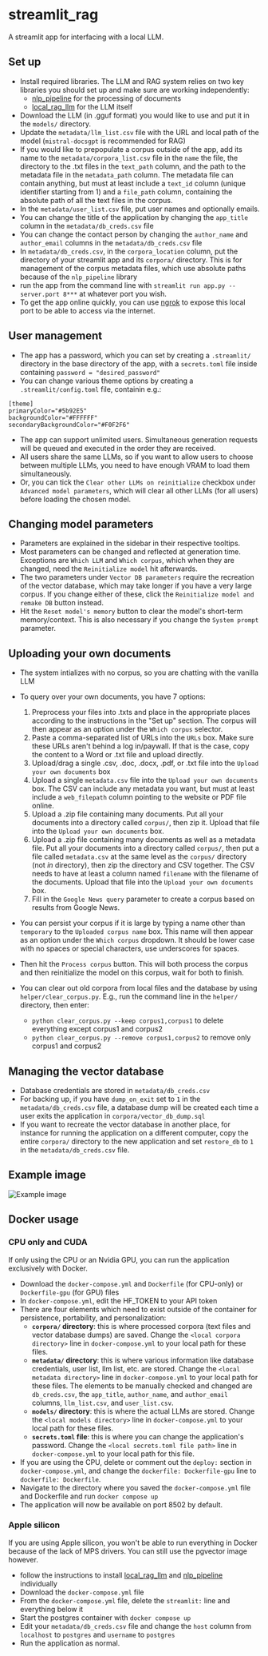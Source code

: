 # streamlit_rag
A streamlit app for interfacing with a local LLM.

## Set up
- Install required libraries. The LLM and RAG system relies on two key libraries you should set up and make sure are working independently:
	- [nlp_pipeline](https://github.com/dhopp1/nlp_pipeline) for the processing of documents
	- [local\_rag\_llm](https://github.com/dhopp1/local_rag_llm) for the LLM itself
- Download the LLM (in .gguf format) you would like to use and put it in the `models/` directory.
- Update the `metadata/llm_list.csv` file with the URL and local path of the model (`mistral-docsgpt` is recommended for RAG)
- If you would like to prepopulate a corpus outside of the app, add its name to the `metadata/corpora_list.csv` file in the `name` the file, the directory to the .txt files in the `text_path` column, and the path to the metadata file in the `metadata_path` column. The metadata file can contain anything, but must at least include a `text_id` column (unique identifier starting from 1) and a `file_path` column, containing the absolute path of all the text files in the corpus.
- In the `metadata/user_list.csv` file, put user names and optionally emails.
- You can change the title of the application by changing the `app_title` column in the `metadata/db_creds.csv` file
- You can change the contact person by changing the `author_name` and `author_email` columns in the `metadata/db_creds.csv` file
- In `metadata/db_creds.csv`, in the `corpora_location` column, put the directory of your streamlit app and its `corpora/` directory. This is for management of the corpus metadata files, which use absolute paths because of the `nlp_pipeline` library
- run the app from the command line with `streamlit run app.py --server.port 8***` at whatever port you wish.
- To get the app online quickly, you can use [ngrok](https://www.sitepoint.com/use-ngrok-test-local-site/) to expose this local port to be able to access via the internet.

## User management
- The app has a password, which you can set by creating a `.streamlit/` directory in the base directory of the app, with a `secrets.toml` file inside containing `password = "desired_password"`
- You can change various theme options by creating a `.streamlit/config.toml` file, containin e.g.:

```
[theme]
primaryColor="#5b92E5"
backgroundColor="#FFFFFF"
secondaryBackgroundColor="#F0F2F6"
```

- The app can support unlimited users. Simultaneous generation requests will be queued and executed in the order they are received. 
- All users share the same LLMs, so if you want to allow users to choose between multiple LLMs, you need to have enough VRAM to load them simultaneously. 
- Or, you can tick the `Clear other LLMs on reinitialize` checkbox under `Advanced model parameters`, which will clear all other LLMs (for all users) before loading the chosen model.

## Changing model parameters
- Parameters are explained in the sidebar in their respective tooltips.
- Most parameters can be changed and reflected at generation time. Exceptions are `Which LLM` and `Which corpus`, which when they are changed, need the `Reinitialize model` hit afterwards.
- The two parameters under `Vector DB parameters` require the recreation of the vector database, which may take longer if you have a very large corpus. If you change either of these, click the `Reinitialize model and remake DB` button instead.
- Hit the `Reset model's memory` button to clear the model's short-term memory/context. This is also necessary if you change the `System prompt` parameter.

## Uploading your own documents
- The system intializes with no corpus, so you are chatting with the vanilla LLM
- To query over your own documents, you have 7 options:
	1. Preprocess your files into .txts and place in the appropriate places according to the instructions in the "Set up" section. The corpus will then appear as an option under the `Which corpus` selector.
	2. Paste a comma-separated list of URLs into the `URLs` box. Make sure these URLs aren't behind a log in/paywall. If that is the case, copy the content to a Word or .txt file and upload directly.
	3. Upload/drag a single .csv, .doc, .docx, .pdf, or .txt file into the `Upload your own documents` box
	4. Upload a single `metadata.csv` file into the `Upload your own documents` box. The CSV can include any metadata you want, but must at least include a `web_filepath` column pointing to the website or PDF file online.
	5. Upload a .zip file containing many documents. Put all your documents into a directory called `corpus/`, then zip it. Upload that file into the `Upload your own documents` box.
	6. Upload a .zip file containing many documents as well as a metadata file. Put all your documents into a directory called `corpus/`, then put a file called `metadata.csv` at the same level as the `corpus/` directory (not _in_ directory), then zip the directory and CSV together. The CSV needs to have at least a column named `filename` with the filename of the documents. Upload that file into the `Upload your own documents` box.
	7. Fill in the `Google News query` parameter to create a corpus based on results from Google News.

- You can persist your corpus if it is large by typing a name other than `temporary` to the `Uploaded corpus name` box. This name will then appear as an option under the `Which corpus` dropdown. It should be lower case with no spaces or special characters, use underscores for spaces.
- Then hit the `Process corpus` button. This will both process the corpus and then reinitialize the model on this corpus, wait for both to finish.
- You can clear out old corpora from local files and the database by using `helper/clear_corpus.py`. E.g., run the command line in the `helper/` directory, then enter: 
	- `python clear_corpus.py --keep corpus1,corpus1` to delete everything except corpus1 and corpus2
	- `python clear_corpus.py --remove corpus1,corpus2` to remove only corpus1 and corpus2

## Managing the vector database
- Database credentials are stored in `metadata/db_creds.csv`
- For backing up, if you have `dump_on_exit` set to `1` in the `metadata/db_creds.csv` file, a database dump will be created each time a user exits the application in `corpora/vector_db_dump.sql`
- If you want to recreate the vector database in another place, for instance for running the application on a different computer, copy the entire `corpora/` directory to the new application and set `restore_db` to `1` in the `metadata/db_creds.csv` file.

## Example image
![Example image](metadata/example_screen.png)

## Docker usage
### CPU only and CUDA
If only using the CPU or an Nvidia GPU, you can run the application exclusively with Docker.

- Download the `docker-compose.yml` and `Dockerfile` (for CPU-only) or `Dockerfile-gpu` (for GPU) files
- In `docker-compose.yml`, edit the HF_TOKEN to your API token
- There are four elements which need to exist outside of the container for persistence, portability, and personalization:
	- **`corpora/` directory**: this is where processed corpora (text files and vector database dumps) are saved. Change the `<local corpora directory>` line in `docker-compose.yml` to your local path for these files.
	- **`metadata/` directory**: this is where various information like database credentials, user list, llm list, etc. are stored. Change the `<local metadata directory>` line in `docker-compose.yml` to your local path for these files. The elements to be manually checked and changed are `db_creds.csv`, the `app_title`, `author_name`, and `author_email` columns, `llm_list.csv`, and `user_list.csv`.
	- **`models/` directory**: this is where the actual LLMs are stored. Change the `<local models directory>` line in `docker-compose.yml` to your local path for these files.
	- **`secrets.toml` file**: this is where you can change the application's password. Change the `<local secrets.toml file path>` line in `docker-compose.yml` to your local path for this file.
- If you are using the CPU, delete or comment out the `deploy:` section in `docker-compose.yml`, and change the `dockerfile: Dockerfile-gpu` line to `dockerfile: Dockerfile`.
- Navigate to the directory where you saved the `docker-compose.yml` file and Dockerfile and run `docker compose up`
- The application will now be available on port 8502 by default.

### Apple silicon
If you are using Apple silicon, you won't be able to run everything in Docker because of the lack of MPS drivers. You can still use the pgvector image however.

- follow the instructions to install [local\_rag\_llm](https://github.com/dhopp1/local_rag_llm/) and [nlp\_pipeline](https://github.com/dhopp1/nlp_pipeline) individually
- Download the `docker-compose.yml` file
- From the `docker-compose.yml` file, delete the `streamlit:` line and everything below it
- Start the postgres container with `docker compose up`
- Edit your `metadata/db_creds.csv` file and change the `host` column from `localhost` to `postgres` and `username` to `postgres`
- Run the application as normal.

